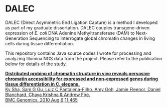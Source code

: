 # DALEC

DALEC (Direct Asymmetric End Ligation Capture) is a method I developed as part of my graduate dissertation. DALEC couples transgene-driven expression of _E. coli_ DNA Adenine Methyltransferase (DAM) to Next-Generation Sequencing to interrogate global chromatin changes in living cells during tissue differentiation.

This repository contains Java source codes I wrote for processing and analyzing Illumina NGS data from the project. Please refer to the publication below for details of the study.

[**Distributed probing of chromatin structure in vivo reveals pervasive chromatin accessibility for expressed and non-expressed genes during tissue differentiation in C. elegans.**  
Ky Sha, Sam G Gu, Luiz C Pantalena-Filho, Amy Goh, Jamie Fleenor, Daniel Blanchard, Chaya Krishna & Andrew Fire.  
BMC Genomics. 2010 Aug 6;11:465](https://bmcgenomics.biomedcentral.com/articles/10.1186/1471-2164-11-465)

